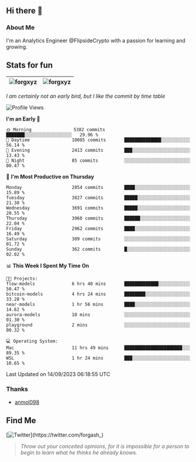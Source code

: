## Hi there 👋

### About Me

I'm an Analytics Engineer @FlipsideCrypto with a passion for learning and growing.
  
## Stats for fun

| <img align="center" src="https://github-readme-streak-stats.herokuapp.com/?user=forgxyz&theme=tokyonight" alt="forgxyz" /> | <img align="center" src="https://github-readme-stats.vercel.app/api?username=forgxyz&theme=tokyonight&show_icons=true" alt="forgxyz" /> |
| ------------- |------------- |

*I am certainly not an early bird, but I like the commit by time table*  

<!--START_SECTION:waka-->
![Profile Views](http://img.shields.io/badge/Profile%20Views-0-blue)

**I'm an Early 🐤** 

```text
🌞 Morning                5382 commits        ███████░░░░░░░░░░░░░░░░░░   29.96 % 
🌆 Daytime                10085 commits       ██████████████░░░░░░░░░░░   56.14 % 
🌃 Evening                2413 commits        ███░░░░░░░░░░░░░░░░░░░░░░   13.43 % 
🌙 Night                  85 commits          ░░░░░░░░░░░░░░░░░░░░░░░░░   00.47 % 
```
📅 **I'm Most Productive on Thursday** 

```text
Monday                   2854 commits        ████░░░░░░░░░░░░░░░░░░░░░   15.89 % 
Tuesday                  3827 commits        █████░░░░░░░░░░░░░░░░░░░░   21.30 % 
Wednesday                3691 commits        █████░░░░░░░░░░░░░░░░░░░░   20.55 % 
Thursday                 3960 commits        ██████░░░░░░░░░░░░░░░░░░░   22.04 % 
Friday                   2962 commits        ████░░░░░░░░░░░░░░░░░░░░░   16.49 % 
Saturday                 309 commits         ░░░░░░░░░░░░░░░░░░░░░░░░░   01.72 % 
Sunday                   362 commits         █░░░░░░░░░░░░░░░░░░░░░░░░   02.02 % 
```


📊 **This Week I Spent My Time On** 

```text
🐱‍💻 Projects: 
flow-models              6 hrs 40 mins       █████████████░░░░░░░░░░░░   50.47 % 
bitcoin-models           4 hrs 24 mins       ████████░░░░░░░░░░░░░░░░░   33.28 % 
near-models              1 hr 56 mins        ████░░░░░░░░░░░░░░░░░░░░░   14.62 % 
aurora-models            10 mins             ░░░░░░░░░░░░░░░░░░░░░░░░░   01.30 % 
playground               2 mins              ░░░░░░░░░░░░░░░░░░░░░░░░░   00.32 % 

💻 Operating System: 
Mac                      11 hrs 49 mins      ██████████████████████░░░   89.35 % 
WSL                      1 hr 24 mins        ███░░░░░░░░░░░░░░░░░░░░░░   10.65 % 
```


 Last Updated on 14/09/2023 06:18:55 UTC
<!--END_SECTION:waka-->

### Thanks
 - [anmol098](https://github.com/anmol098/waka-readme-stats/)
  
## Find Me
[![Twitter](https://img.shields.io/twitter/url/https/twitter.com/forgash_.svg?style=social&label=Follow%20%40forgash_)](https://twitter.com/forgash_)


> *Throw out your conceited opinions, for it is impossible for a person to begin to learn what he thinks he already knows.* 
